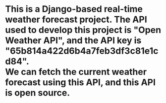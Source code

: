<h1>This is a Django-based real-time weather forecast project. The API used to develop this project is "Open Weather API", and the API key is "65b814a422d6b4a7feb3df3c81e1cd84".<br> We can fetch the current weather forecast using this API, and this API is open source.</h1>

